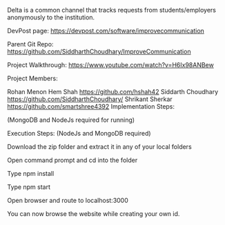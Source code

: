 Delta is a common channel that tracks requests from students/employers anonymously to the institution.

DevPost page: https://devpost.com/software/improvecommunication

Parent Git Repo: https://github.com/SiddharthChoudhary/ImproveCommunication

Project Walkthrough: https://www.youtube.com/watch?v=H6Ix98ANBew

Project Members:

Rohan Menon
Hem Shah https://github.com/hshah42
Siddarth Choudhary https://github.com/SiddharthChoudhary/
Shrikant Sherkar https://github.com/smartshree4392
Implementation Steps:

(MongoDB and NodeJs required for running)

Execution Steps: (NodeJs and MongoDB required)

Download the zip folder and extract it in any of your local folders

Open command prompt and cd into the folder

Type npm install

Type npm start

Open browser and route to localhost:3000

You can now browse the website while creating your own id.
